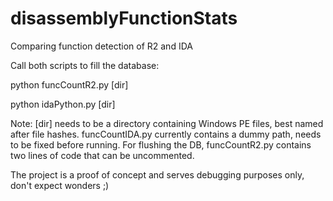 # disassemblyFunctionStats
Comparing function detection of R2 and IDA

Call both scripts to fill the database:

python funcCountR2.py [dir]

python idaPython.py [dir]

Note:
[dir] needs to be a directory containing Windows PE files, best named after file hashes. 
funcCountIDA.py currently contains a dummy path, needs to be fixed before running.
For flushing the DB, funcCountR2.py contains two lines of code that can be uncommented. 

The project is a proof of concept and serves debugging purposes only, don't expect wonders ;)
